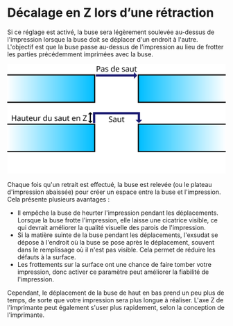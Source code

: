 Décalage en Z lors d’une rétraction
====
Si ce réglage est activé, la buse sera légèrement soulevée au-dessus de l'impression lorsque la buse doit se déplacer d'un endroit à l'autre. L'objectif est que la buse passe au-dessus de l'impression au lieu de frotter les parties précédemment imprimées avec la buse.

![Déplacement vers le haut lorsque les sauts Z sont activés](../images/retraction_hop_enabled_fr.svg)

Chaque fois qu'un retrait est effectué, la buse est relevée (ou le plateau d'impression abaissée) pour créer un espace entre la buse et l'impression. Cela présente plusieurs avantages :
* Il empêche la buse de heurter l'impression pendant les déplacements. Lorsque la buse frotte l'impression, elle laisse une cicatrice visible, ce qui devrait améliorer la qualité visuelle des parois de l'impression.
* Si la matière suinte de la buse pendant les déplacements, l'exsudat se dépose à l'endroit où la buse se pose après le déplacement, souvent dans le remplissage où il n'est pas visible. Cela permet de réduire les défauts à la surface.
* Les frottements sur la surface ont une chance de faire tomber votre impression, donc activer ce paramètre peut améliorer la fiabilité de l'impression.

Cependant, le déplacement de la buse de haut en bas prend un peu plus de temps, de sorte que votre impression sera plus longue à réaliser. L'axe Z de l'imprimante peut également s'user plus rapidement, selon la conception de l'imprimante.
